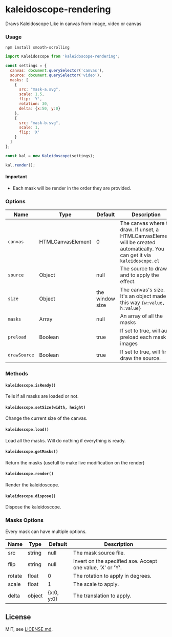 # kaleidoscope-rendering

Draws Kaleidoscope Like in canvas from image, video or canvas


### Usage

`npm install smooth-scrolling`

```javascript
import Kaleidoscope from 'kaleidoscope-rendering';

const settings = {
  canvas: document.querySelector('canvas'),
  source: document.querySelector('video'),
  masks: [
    {
      src: "mask-a.svg",
      scale: 1.5,
      flip: 'Y',
      rotation: 30,
      delta: {x:50, y:0}
    },
    {
      src: "mask-b.svg",
      scale: 1,
      flip: 'X'
    }
  ]
};

const kal = new Kaleidoscope(settings);

kal.render();

```

#### Important

- Each mask will be render in the order they are provided.

### Options

| Name       | Type     | Default | Description |
|------------|----------|---------|-------------|
|`canvas`    | HTMLCanvasElement   | 0       | The canvas where to draw. If unset, a HTMLCanvasElement will be created automatically. You can get it via `kaleidoscope.el` |
|`source`    | Object   | null    | The source to draw and to apply the effect. |
|`size`      | Object    | the window size       | The canvas's size. It's an object made this way `{w:value, h:value}` |
|`masks`     | Array   | null    | An array of all the masks |
|`preload`     | Boolean   | true    | If set to true, will auto preload each mask images |
|`drawSource`     | Boolean   | true    | If set to true, will first draw the source. |

### Methods

#### `kaleidoscope.isReady()`

Tells if all masks are loaded or not.

#### `kaleidoscope.setSize(width, height)`

Change the current size of the canvas.

#### `kaleidoscope.load()`

Load all the masks. Will do nothing if everything is ready.

#### `kaleidoscope.getMasks()`

Return the masks (usefull to make live modification on the render)

#### `kaleidoscope.render()`

Render the kaleidoscope.

#### `kaleidoscope.dispose()`

Dispose the kaleidoscope.

### Masks Options

Every mask can have multiple options.

| Name       | Type     | Default | Description |
|------------|----------|---------|-------------|
| src        | string | null | The mask source file. |
| flip       | string | null | Invert on the specified axe. Accept one value, 'X' or 'Y'.
| rotate  | float | 0 | The rotation to apply in degrees. |
| scale | float | 1 | The scale to apply. |
| delta | object | {x:0, y:0} | The translation to apply.


## License

MIT, see [LICENSE.md](https://github.com/loupthibault/kaleidoscope-rendering/blob/master/LICENSE).
